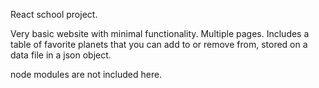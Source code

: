 React school project.

Very basic website with minimal functionality. Multiple pages. Includes a table of favorite planets that you can add to or remove from, stored on a data file in a json object.

node modules are not included here.
